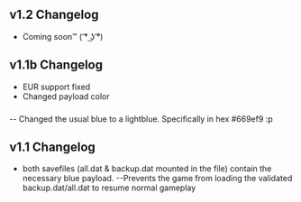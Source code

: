 ## v1.2 Changelog
* Coming soon™ ( ͡° ͜ʖ ͡°)
###
###
## v1.1b Changelog
* EUR support fixed
* Changed payload color
###
-- Changed the usual blue to a lightblue. Specifically in hex #669ef9 :p
###
###
## v1.1 Changelog
* both savefiles (all.dat & backup.dat mounted in the file) contain the necessary blue payload.
--Prevents the game from loading the validated backup.dat/all.dat to resume normal gameplay
